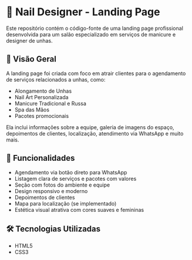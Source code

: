 # 💅 Nail Designer - Landing Page

Este repositório contém o código-fonte de uma landing page profissional desenvolvida para um salão especializado em serviços de manicure e designer de unhas.

## 📸 Visão Geral

A landing page foi criada com foco em atrair clientes para o agendamento de serviços relacionados a unhas, como:

- Alongamento de Unhas
- Nail Art Personalizada
- Manicure Tradicional e Russa
- Spa das Mãos
- Pacotes promocionais

Ela inclui informações sobre a equipe, galeria de imagens do espaço, depoimentos de clientes, localização, atendimento via WhatsApp e muito mais.

## 🔗 Funcionalidades

- Agendamento via botão direto para WhatsApp
- Listagem clara de serviços e pacotes com valores
- Seção com fotos do ambiente e equipe
- Design responsivo e moderno
- Depoimentos de clientes
- Mapa para localização (se implementado)
- Estética visual atrativa com cores suaves e femininas

## 🛠️ Tecnologias Utilizadas

- HTML5
- CSS3
